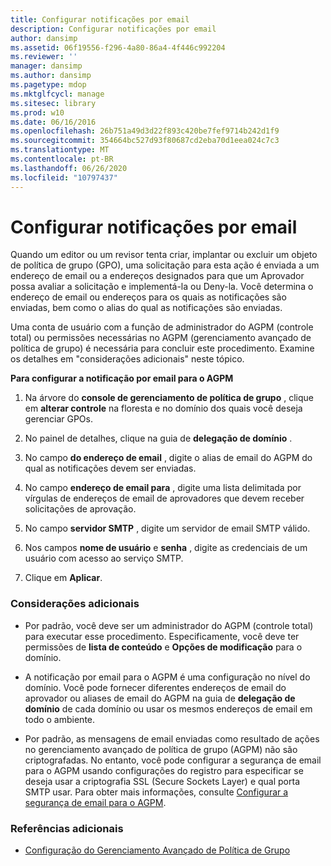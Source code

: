 ```yaml
---
title: Configurar notificações por email
description: Configurar notificações por email
author: dansimp
ms.assetid: 06f19556-f296-4a80-86a4-4f446c992204
ms.reviewer: ''
manager: dansimp
ms.author: dansimp
ms.pagetype: mdop
ms.mktglfcycl: manage
ms.sitesec: library
ms.prod: w10
ms.date: 06/16/2016
ms.openlocfilehash: 26b751a49d3d22f893c420be7fef9714b242d1f9
ms.sourcegitcommit: 354664bc527d93f80687cd2eba70d1eea024c7c3
ms.translationtype: MT
ms.contentlocale: pt-BR
ms.lasthandoff: 06/26/2020
ms.locfileid: "10797437"
---
```

# Configurar notificações por email


Quando um editor ou um revisor tenta criar, implantar ou excluir um objeto de política de grupo (GPO), uma solicitação para esta ação é enviada a um endereço de email ou a endereços designados para que um Aprovador possa avaliar a solicitação e implementá-la ou Deny-la. Você determina o endereço de email ou endereços para os quais as notificações são enviadas, bem como o alias do qual as notificações são enviadas.

Uma conta de usuário com a função de administrador do AGPM (controle total) ou permissões necessárias no AGPM (gerenciamento avançado de política de grupo) é necessária para concluir este procedimento. Examine os detalhes em "considerações adicionais" neste tópico.

**Para configurar a notificação por email para o AGPM**

1.  Na árvore do **console de gerenciamento de política de grupo** , clique em **alterar controle** na floresta e no domínio dos quais você deseja gerenciar GPOs.

2.  No painel de detalhes, clique na guia de **delegação de domínio** .

3.  No campo **do endereço de email** , digite o alias de email do AGPM do qual as notificações devem ser enviadas.

4.  No campo **endereço de email para** , digite uma lista delimitada por vírgulas de endereços de email de aprovadores que devem receber solicitações de aprovação.

5.  No campo **servidor SMTP** , digite um servidor de email SMTP válido.

6.  Nos campos **nome de usuário** e **senha** , digite as credenciais de um usuário com acesso ao serviço SMTP.

7.  Clique em **Aplicar**.

### Considerações adicionais

-   Por padrão, você deve ser um administrador do AGPM (controle total) para executar esse procedimento. Especificamente, você deve ter permissões de **lista de conteúdo** e **Opções de modificação** para o domínio.

-   A notificação por email para o AGPM é uma configuração no nível do domínio. Você pode fornecer diferentes endereços de email do aprovador ou aliases de email do AGPM na guia de **delegação de domínio** de cada domínio ou usar os mesmos endereços de email em todo o ambiente.

-   Por padrão, as mensagens de email enviadas como resultado de ações no gerenciamento avançado de política de grupo (AGPM) não são criptografadas. No entanto, você pode configurar a segurança de email para o AGPM usando configurações do registro para especificar se deseja usar a criptografia SSL (Secure Sockets Layer) e qual porta SMTP usar. Para obter mais informações, consulte [Configurar a segurança de email para o AGPM](configure-e-mail-security-for-agpm-agpm40.md).

### Referências adicionais

-   [Configuração do Gerenciamento Avançado de Política de Grupo](configuring-advanced-group-policy-management-agpm40.md)

 

 





